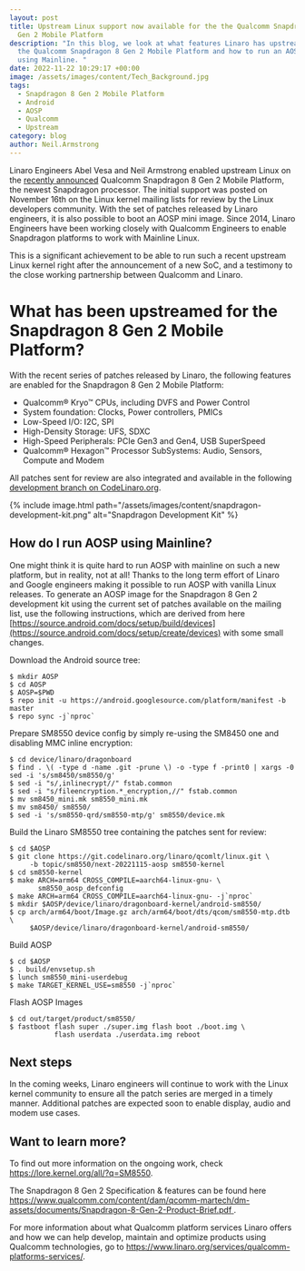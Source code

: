 ```yaml
---
layout: post
title: Upstream Linux support now available for the the Qualcomm Snapdragon 8
  Gen 2 Mobile Platform
description: "In this blog, we look at what features Linaro has upstreamed for
  the Qualcomm Snapdragon 8 Gen 2 Mobile Platform and how to run an AOSP image
  using Mainline. "
date: 2022-11-22 10:29:17 +00:00
image: /assets/images/content/Tech_Background.jpg
tags:
  - Snapdragon 8 Gen 2 Mobile Platform
  - Android
  - AOSP
  - Qualcomm
  - Upstream
category: blog
author: Neil.Armstrong
---
```

Linaro Engineers Abel Vesa and Neil Armstrong enabled upstream Linux on the [recently announced](https://www.qualcomm.com/news/releases/2022/11/snapdragon-8-gen-2-defines-a-new-standard-for-premium-smartphone) Qualcomm Snapdragon 8 Gen 2 Mobile Platform, the newest Snapdragon processor. The initial support was posted on November 16th on the Linux kernel mailing lists for review by the Linux developers community. With the set of patches released by Linaro engineers, it is also possible to boot an AOSP mini image. Since 2014, Linaro Engineers have been working closely with Qualcomm Engineers to enable Snapdragon platforms to work with Mainline Linux.

This is a significant achievement to be able to run such a recent upstream Linux kernel right after the announcement of a new SoC, and a testimony to the close working partnership between Qualcomm and Linaro.

# What has been upstreamed for the Snapdragon 8 Gen 2 Mobile Platform?

With the recent series of patches released by Linaro, the following features are enabled for the Snapdragon 8 Gen 2 Mobile Platform:

* Qualcomm® Kryo™ CPUs, including DVFS and Power Control
* System foundation: Clocks, Power controllers, PMICs
* Low-Speed I/O: I2C, SPI
* High-Density Storage: UFS, SDXC
* High-Speed Peripherals: PCIe Gen3 and Gen4, USB SuperSpeed
* Qualcomm® Hexagon™ Processor SubSystems: Audio, Sensors, Compute and Modem

All patches sent for review are also integrated and available in the following [development branch on CodeLinaro.org](https://git.codelinaro.org/linaro/qcomlt/linux/-/tree/topic/sm8550/next-20221115-aosp).

{% include image.html path="/assets/images/content/snapdragon-development-kit.png" alt="Snapdragon Development Kit" %}

## How do I run AOSP using Mainline?

One might think it is quite hard to run AOSP with mainline on such a new platform, but in reality, not at all! Thanks to the long term effort of Linaro and Google engineers making it possible to run AOSP with vanilla Linux releases.
To generate an AOSP image for the Snapdragon 8 Gen 2 development kit using the current set of patches available on the mailing list, use the following instructions, which  are derived from here [https://source.android.com/docs/setup/build/devices](https://source.android.com/docs/setup/create/devices) with some small changes.

Download the Android source tree:

```
$ mkdir AOSP
$ cd AOSP
$ AOSP=$PWD
$ repo init -u https://android.googlesource.com/platform/manifest -b master
$ repo sync -j`nproc`
```

Prepare SM8550 device config by simply re-using the SM8450 one and disabling MMC inline encryption:

```
$ cd device/linaro/dragonboard
$ find . \( -type d -name .git -prune \) -o -type f -print0 | xargs -0 sed -i 's/sm8450/sm8550/g'
$ sed -i "s/,inlinecrypt//" fstab.common
$ sed -i "s/fileencryption.*_encryption,//" fstab.common
$ mv sm8450_mini.mk sm8550_mini.mk
$ mv sm8450/ sm8550/
$ sed -i 's/sm8550-qrd/sm8550-mtp/g' sm8550/device.mk
```

Build the Linaro SM8550 tree containing the patches sent for review:

```
$ cd $AOSP
$ git clone https://git.codelinaro.org/linaro/qcomlt/linux.git \
	 -b topic/sm8550/next-20221115-aosp sm8550-kernel
$ cd sm8550-kernel
$ make ARCH=arm64 CROSS_COMPILE=aarch64-linux-gnu- \
       sm8550_aosp_defconfig
$ make ARCH=arm64 CROSS_COMPILE=aarch64-linux-gnu- -j`nproc`
$ mkdir $AOSP/device/linaro/dragonboard-kernel/android-sm8550/
$ cp arch/arm64/boot/Image.gz arch/arm64/boot/dts/qcom/sm8550-mtp.dtb \
	 $AOSP/device/linaro/dragonboard-kernel/android-sm8550/
```

Build AOSP

```
$ cd $AOSP
$ . build/envsetup.sh
$ lunch sm8550_mini-userdebug
$ make TARGET_KERNEL_USE=sm8550 -j`nproc`
```

Flash AOSP Images

```
$ cd out/target/product/sm8550/
$ fastboot flash super ./super.img flash boot ./boot.img \ 
           flash userdata ./userdata.img reboot
```

## Next steps

In the coming weeks, Linaro engineers will continue to work with the Linux kernel community to ensure all the patch series are merged in a timely manner. Additional patches are expected soon to enable display, audio and modem use cases.

## Want to learn more?

To find out more information on the ongoing work, check  <https://lore.kernel.org/all/?q=SM8550>.

The Snapdragon 8 Gen 2 Specification & features can be found here [https://www.qualcomm.com/content/dam/qcomm-martech/dm-assets/documents/Snapdragon-8-Gen-2-Product-Brief.pdf ](https://www.qualcomm.com/content/dam/qcomm-martech/dm-assets/documents/Snapdragon-8-Gen-2-Product-Brief.pdf).

For more information about what Qualcomm platform services Linaro offers and how we can help develop, maintain and optimize products using Qualcomm technologies, go to <https://www.linaro.org/services/qualcomm-platforms-services/>.